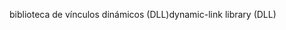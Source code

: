 <span data-ttu-id="4a869-101">biblioteca de vínculos dinámicos (DLL)</span><span class="sxs-lookup"><span data-stu-id="4a869-101">dynamic-link library (DLL)</span></span>
